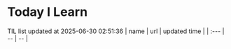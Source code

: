 # Today I Learn 
TIL list updated at 2025-06-30 02:51:36
| name | url | updated time |
| :--- | -- | -- |
